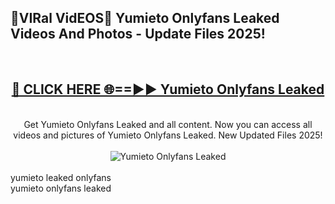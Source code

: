 <h2>🔴VIRal VidEOS🔴 Yumieto Onlyfans Leaked Videos And Photos - Update Files 2025!</h2>
<br>
<div align="center">
<h2><a href="https://virallinks.top/odZfE0" rel="nofollow">🔴 CLICK HERE 🌐==►► Yumieto Onlyfans Leaked</a></h2>
<br>
Get Yumieto Onlyfans Leaked and all content. Now you can access all videos and pictures of Yumieto Onlyfans Leaked. New Updated Files 2025!
<br>
<br>
<a href="https://virallinks.top/odZfE0" rel="nofollow" data-target="animated-image.originalLink"><img src="https://i.imgur.com/dJHk4Zq.gif)" alt="Yumieto Onlyfans Leaked" style="max-width: 100%; display: inline-block;" data-target="animated-image.originalImage"></a>
</div>
<br>
yumieto leaked onlyfans<br>
yumieto onlyfans leaked